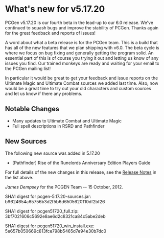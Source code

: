 # What's new for v5.17.20

PCGen v5.17.20 is our fourth beta in the lead-up to our 6.0 release. We've continued to squash bugs and improve the stability of PCGen. Thanks again for the great feedback and reports of issues!

A word about what a beta release is for the PCGen team. This is a build that has all of the new features that we plan shipping with v6.0. The beta cycle is where we focus on bug fixing and generally getting the program solid. An essential part of this is of course you trying it out and letting us know of any issues you find. Our trained monkeys are ready and waiting for your email to the PCGen mailing list!

In particular it would be great to get your feedback and issue reports on the Ultimate Magic and Ultimate Combat sources we added last time. Also, now would be a great time to try out your old characters and custom sources and let us know if there any problems.
 
## Notable Changes


* Many updates to Ultimate Combat and Ultimate Magic
* Full spell descriptions in RSRD and Pathfinder



## New Sources

The following new source was added in 5.17.20

* [Pathfinder] Rise of the Runelords Anniversary Edition Players Guide


For full details of the new changes in this release, see the 
[Release Notes](https://sourceforge.net/projects/pcgen/files/PCGen%20Unstable/5.17.20%20Beta/pcgen-release-notes-51720.html/download) in the list above.

*James Dempsey* for the PCGEN Team -- 15 October, 2012.



SHA1 digest for pcgen-5.17.20-sources.jar:
b9624654a65756b3d2f5b6d6505620110df2bf26 

SHA1 digest for pcgen51720_full.zip:
3bf7021606c5692e8ae6d2c8321ca84c5abe2deb 

SHA1 digest for pcgen51720_win_install.exe:
5e657b050669c813fce798b5465d7e94e30b7dc0 